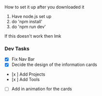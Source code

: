 How to set it up after you downloaded it

1. Have node.js set up
2. do 'npm install'
3. do 'npm run dev'

If this doesn't work then lmk

### Dev Tasks
- [x] Fix Nav Bar
- [x] Decide the design of the information cards
- [x ] Add Projects
- [x ] Add Tools
- [ ] Add in animation for the cards
